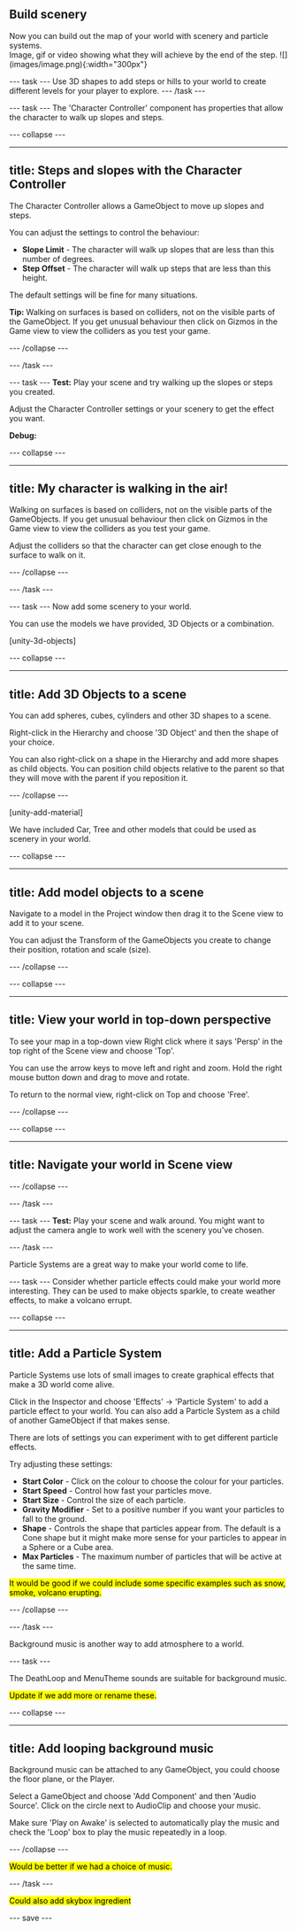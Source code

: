 ## Build scenery

<div style="display: flex; flex-wrap: wrap">
<div style="flex-basis: 200px; flex-grow: 1; margin-right: 15px;">
Now you can build out the map of your world with scenery and particle systems. 
</div>
<div>
Image, gif or video showing what they will achieve by the end of the step. ![](images/image.png){:width="300px"}
</div>
</div>

--- task ---
Use 3D shapes to add steps or hills to your world to create different levels for your player to explore. 
--- /task ---

--- task ---
The 'Character Controller' component has properties that allow the character to walk up slopes and steps. 

--- collapse ---

---
title: Steps and slopes with the Character Controller
---

The Character Controller allows a GameObject to move up slopes and steps. 

You can adjust the settings to control the behaviour:
+ **Slope Limit** - The character will walk up slopes that are less than this number of degrees. 
+ **Step Offset** - The character will walk up steps that are less than this height. 

The default settings will be fine for many situations. 

**Tip:** Walking on surfaces is based on colliders, not on the visible parts of the GameObject. If you get unusual behaviour then click on Gizmos in the Game view to view the colliders as you test your game. 

--- /collapse ---

--- /task ---

--- task ---
**Test:** Play your scene and try walking up the slopes or steps you created. 

Adjust the Character Controller settings or your scenery to get the effect you want. 

**Debug:**

--- collapse ---

---
title: My character is walking in the air!
---

Walking on surfaces is based on colliders, not on the visible parts of the GameObjects. If you get unusual behaviour then click on Gizmos in the Game view to view the colliders as you test your game. 

Adjust the colliders so that the character can get close enough to the surface to walk on it. 

--- /collapse ---

--- /task ---

--- task ---
Now add some scenery to your world.

You can use the models we have provided, 3D Objects or a combination. 

[unity-3d-objects]

--- collapse ---

---
title: Add 3D Objects to a scene
---

You can add spheres, cubes, cylinders and other 3D shapes to a scene. 

Right-click in the Hierarchy and choose '3D Object' and then the shape of your choice. 

You can also right-click on a shape in the Hierarchy and add more shapes as child objects. You can position child objects relative to the parent so that they will move with the parent if you reposition it. 

--- /collapse ---

[unity-add-material]

We have included Car, Tree and other models that could be used as scenery in your world. 

--- collapse ---

---
title: Add model objects to a scene
---

Navigate to a model in the Project window then drag it to the Scene view to add it to your scene. 

You can adjust the Transform of the GameObjects you create to change their position, rotation and scale (size).

--- /collapse ---

--- collapse ---

---
title: View your world in top-down perspective
---

To see your map in a top-down view Right click where it says 'Persp' in the top right of the Scene view and choose 'Top'. 

You can use the arrow keys to move left and right and zoom. Hold the right mouse button down and drag to move and rotate.

To return to the normal view, right-click on Top and choose 'Free'.

--- /collapse ---

--- collapse ---

---
title: Navigate your world in Scene view
---



--- /collapse ---

--- /task ---

--- task ---
**Test:** Play your scene and walk around. You might want to adjust the camera angle to work well with the scenery you've chosen. 

--- /task ---

Particle Systems are a great way to make your world come to life. 

--- task ---
Consider whether particle effects could make your world more interesting. They can be used to make objects sparkle, to create weather effects, to make a volcano errupt. 

--- collapse ---

---
title: Add a Particle System
---

Particle Systems use lots of small images to create graphical effects that make a 3D world come alive. 

Click in the Inspector and choose 'Effects' -> 'Particle System' to add a particle effect to your world. You can also add a Particle System as a child of another GameObject if that makes sense. 

There are lots of settings you can experiment with to get different particle effects. 

Try adjusting these settings:
+ **Start Color** - Click on the colour to choose the colour for your particles. 
+ **Start Speed** - Control how fast your particles move. 
+ **Start Size** - Control the size of each particle. 
+ **Gravity Modifier** - Set to a positive number if you want your particles to fall to the ground. 
+ **Shape** - Controls the shape that particles appear from. The default is a Cone shape but it might make more sense for your particles to appear in a Sphere or a Cube area. 
+ **Max Particles** - The maximum number of particles that will be active at the same time. 

<mark>It would be good if we could include some specific examples such as snow, smoke, volcano erupting.</mark>

--- /collapse ---

--- /task ---

Background music is another way to add atmosphere to a world. 

--- task ---

The DeathLoop and MenuTheme sounds are suitable for background music. 

<mark>Update if we add more or rename these.</mark>

--- collapse ---

---
title: Add looping background music
---

Background music can be attached to any GameObject, you could choose the floor plane, or the Player. 

Select a GameObject and choose 'Add Component' and then 'Audio Source'. Click on the circle next to AudioClip and choose your music. 

Make sure 'Play on Awake' is selected to automatically play the music and check the 'Loop' box to play the music repeatedly in a loop.

--- /collapse ---

<mark>Would be better if we had a choice of music.</mark>

--- /task ---

<mark>Could also add skybox ingredient</mark>

--- save ---